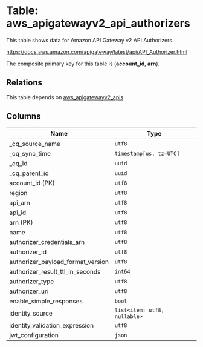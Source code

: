 # Table: aws_apigatewayv2_api_authorizers

This table shows data for Amazon API Gateway v2 API Authorizers.

https://docs.aws.amazon.com/apigateway/latest/api/API_Authorizer.html

The composite primary key for this table is (**account_id**, **arn**).

## Relations

This table depends on [aws_apigatewayv2_apis](aws_apigatewayv2_apis).

## Columns

| Name          | Type          |
| ------------- | ------------- |
|_cq_source_name|`utf8`|
|_cq_sync_time|`timestamp[us, tz=UTC]`|
|_cq_id|`uuid`|
|_cq_parent_id|`uuid`|
|account_id (PK)|`utf8`|
|region|`utf8`|
|api_arn|`utf8`|
|api_id|`utf8`|
|arn (PK)|`utf8`|
|name|`utf8`|
|authorizer_credentials_arn|`utf8`|
|authorizer_id|`utf8`|
|authorizer_payload_format_version|`utf8`|
|authorizer_result_ttl_in_seconds|`int64`|
|authorizer_type|`utf8`|
|authorizer_uri|`utf8`|
|enable_simple_responses|`bool`|
|identity_source|`list<item: utf8, nullable>`|
|identity_validation_expression|`utf8`|
|jwt_configuration|`json`|